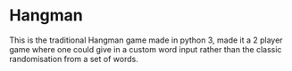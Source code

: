 # Hangman
This is the traditional Hangman game made in python 3, made it a 2 player game where one could give in a custom word input rather than the classic randomisation from a set of words.
